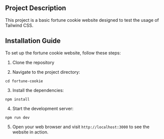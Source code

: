 ## Project Description

This project is a basic fortune cookie website designed to test the usage of Tailwind CSS. 

## Installation Guide

To set up the fortune cookie website, follow these steps:

1. Clone the repository

2. Navigate to the project directory:
  ```
  cd fortune-cookie
  ```

3. Install the dependencies:
  ```
  npm install
  ```

4. Start the development server:
  ```
  npm run dev
  ```

5. Open your web browser and visit `http://localhost:3000` to see the website in action.


